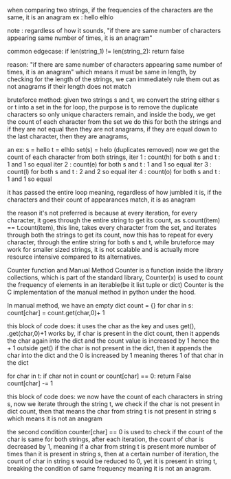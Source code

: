 when comparing two strings, if the frequencies of the characters are the same, it is an anagram
ex : hello elhlo

note : regardless of how it sounds, 
"if there are same number of characters appearing same number of times, it is an anagram"


common edgecase:
if len(string_1) != len(string_2):
    return false

reason:
"if there are same number of characters appearing same number of times, it is an anagram"
which means it must be same in length,
by checking for the length of the strings, we can immediately rule them out as not anagrams if their length does not match

bruteforce method:
given two strings s and t,
we convert the string either s or t into a set in the for loop,
the purpose is to remove the duplicate characters so only unique characters remain,
and inside the body, we get the count of each character from the set
we do this for both the strings and if they are not equal then they are not anagrams, if they are equal down to the last character,
then they are anagrams,

an ex:
s = hello
t = elhlo
set(s) = helo (duplicates removed)
now we get the count of each character from both strings,
iter 1 : count(h) for both s and t : 1 and 1 so equal
iter 2 : count(e) for both s and t : 1 and 1 so equal
iter 3 : count(l) for both s and t : 2 and 2 so equal
iter 4 : count(o) for both s and t : 1 and 1 so equal

it has passed the entire loop meaning, regardless of how jumbled it is, if the characters and their count of appearances match, it is as anagram

the reason it's not preferred is because at every iteration, for every character, it goes through the entire string to get its count,
as s.count(item) == t.count(item), this line, takes every character from the set, and iterates through both the strings to get its count, now this has to repeat for every character, through the entire string for both s and t, while bruteforce may work for smaller sized strings, it is not scalable and is actually more resource intensive compared to its alternatives.

Counter function and Manual Method
Counter is a function inside the library collections, which is part of the standard library,
Counter(x) is used to count the frequency of elements in an iterable(be it list tuple or dict)
Counter is the C implementation of the manual method in python under the hood.

In manual method, we have an empty dict count = {}
for char in s:
    count[char] = count.get(char,0)+ 1 

this block of code does:
it uses the char as the key and uses get(),
.get(char,0)+1 works by, if char is present in the dict count, then it appends the char again into the dict and the count value is increased by 1 hence the + 1 outside get()
if the char is not present in the dict, then it appends the char into the dict and the 0 is increased by 1 meaning theres 1 of that char in the dict

for char in t:
    if char not in count or count[char] == 0:
        return False
        count[char] -= 1

this block of code does:
we now have the count of each characters in string s, now we iterate through the string t,
we check if the char is not present in dict count,
then that means the char from string t is not present in string s which means it is not an anagram

the second condition counter[char] == 0
is used to check if the count of the char is same for both strings,
after each iteration, the count of char is decreased by 1,
meaning if a char from string t is present more number of times than it is present in string s,
then at a certain number of iteration, the count of char in string s would be reduced to 0, yet it is present in string t, breaking the condition of same frequency meaning it is not an anagram.
